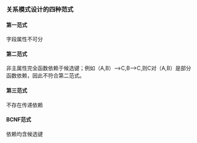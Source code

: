 ### 关系模式设计的四种范式

#### 第一范式

字段属性不可分

#### 第二范式

非主属性完全函数依赖于候选键；例如（A,B）-->C,B-->C,则C对（A,B）是部分函数依赖，因此不符合第二范式。

#### 第三范式

不存在传递依赖

#### BCNF范式

依赖均含候选键